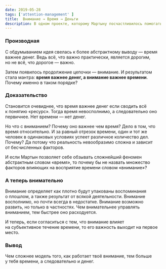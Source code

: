 ```yaml
---
date: 2019-05-28
tags: ['attention-management' ]
title:  Внимание → Время → Деньги
description: В одном проекте, которому Мартыну посчастливилось помогать, был жадный до времени директор. В разговорах этот человек часто переводил время в деньги. Он дорого оценивал работу коллег и советовал избегать траты их времени впустую. И если справедливо сказать, что от каждого «начальника» Мартын усвоил по идее, то в тот раз это была идея о дороговизне времени.'
---
```

### Производная

С обдумыванием идея свелась к более абстрактному выводу — время важнее денег. Ведь всё, что важно практически, является дорогим, но не всё, что дорогое — важно.

Затем появилось продолжение цепочки — внимание. И результатом стала мантра: **время важнее денег, а внимание важнее времени**. Почему именно в таком порядке?

### Доказательство

Становится очевиднее, что время важнее денег если сводить всё к понятию «ресурс». Тогда время невосполнимо, а следовательно оно первичнее. Нет времени — нет денег.

Но что с вниманием? Почему оно важнее чем время?
Дело в том, что время относительно. И за равный отрезок времени, один и тот же человек в одинаковых условиях успеет различное количество дел. Почему? Да потому что реальность невообразимо сложна и зависит от бесчисленных факторов.

И если Мартын позволяет себе обзывать сложнейший феномен абстрактным словом «время», то почему бы не назвать множество факторов влияющих на восприятие времени словом «внимание»?

### А теперь внимательно

Внимание определяет как плотно будут упакованы воспоминания о плошлом, а также результат от всякой деятельности. Внимание восполнимо, но почти всегда в недостатке. Внимание возможно развить, но только в частностях. Чем внимательнее управлять вниманием, тем быстрее оно расходуется.

И теперь, если согласиться с тем, что внимание влияет на субъективное течение времени, то его важность выходит на первое место.

### Вывод

Чем сложнее модель того, как работает твоё внимание, тем больше у тебя времени, а следовательно и денег.
